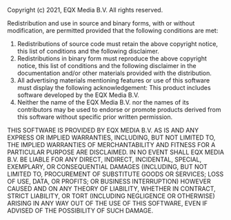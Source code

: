 Copyright (c) 2021, EQX Media B.V.
All rights reserved.

Redistribution and use in source and binary forms, with or without
modification, are permitted provided that the following conditions are met:
1. Redistributions of source code must retain the above copyright
   notice, this list of conditions and the following disclaimer.
2. Redistributions in binary form must reproduce the above copyright
   notice, this list of conditions and the following disclaimer in the
   documentation and/or other materials provided with the distribution.
3. All advertising materials mentioning features or use of this software
   must display the following acknowledgement:
   This product includes software developed by the EQX Media B.V.
4. Neither the name of the EQX Media B.V. nor the
   names of its contributors may be used to endorse or promote products
   derived from this software without specific prior written permission.

THIS SOFTWARE IS PROVIDED BY EQX MEDIA B.V. AS IS AND ANY
EXPRESS OR IMPLIED WARRANTIES, INCLUDING, BUT NOT LIMITED TO, THE IMPLIED
WARRANTIES OF MERCHANTABILITY AND FITNESS FOR A PARTICULAR PURPOSE ARE
DISCLAIMED. IN NO EVENT SHALL EQX MEDIA B.V. BE LIABLE FOR ANY
DIRECT, INDIRECT, INCIDENTAL, SPECIAL, EXEMPLARY, OR CONSEQUENTIAL DAMAGES
(INCLUDING, BUT NOT LIMITED TO, PROCUREMENT OF SUBSTITUTE GOODS OR SERVICES;
LOSS OF USE, DATA, OR PROFITS; OR BUSINESS INTERRUPTION) HOWEVER CAUSED AND
ON ANY THEORY OF LIABILITY, WHETHER IN CONTRACT, STRICT LIABILITY, OR TORT
(INCLUDING NEGLIGENCE OR OTHERWISE) ARISING IN ANY WAY OUT OF THE USE OF THIS
SOFTWARE, EVEN IF ADVISED OF THE POSSIBILITY OF SUCH DAMAGE.
